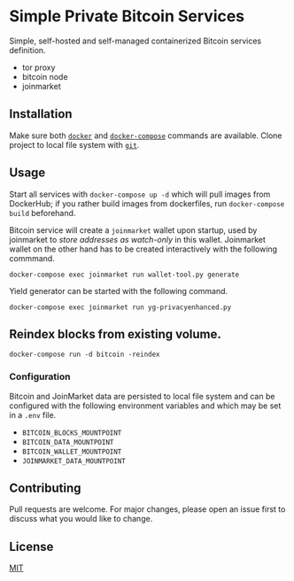 # Simple Private Bitcoin Services

Simple, self-hosted and self-managed containerized Bitcoin services definition.

* tor proxy
* bitcoin node
* joinmarket

## Installation

Make sure both [`docker`](https://www.docker.com/get-started) and [`docker-compose`](https://docs.docker.com/compose/cli-command/#installing-compose-v2) commands are available.
Clone project to local file system with [`git`](https://git-scm.com/).

## Usage

Start all services with `docker-compose up -d` which will pull images from DockerHub; if you rather build images from dockerfiles, run `docker-compose build` beforehand. 

Bitcoin service will create a `joinmarket` wallet upon startup, used by joinmarket to _store addresses as watch-only_ in this wallet.
Joinmarket wallet on the other hand has to be created interactively with the following commmand.

```shell
docker-compose exec joinmarket run wallet-tool.py generate
```

Yield generator can be started with the following command.

```shell
docker-compose exec joinmarket run yg-privacyenhanced.py
```

## Reindex blocks from existing volume.

```shell
docker-compose run -d bitcoin -reindex
```

### Configuration

Bitcoin and JoinMarket data are persisted to local file system and can be configured with the following environment variables and which may be set in a `.env` file.

* `BITCOIN_BLOCKS_MOUNTPOINT`
* `BITCOIN_DATA_MOUNTPOINT`
* `BITCOIN_WALLET_MOUNTPOINT`
* `JOINMARKET_DATA_MOUNTPOINT`

## Contributing

Pull requests are welcome. For major changes, please open an issue first to discuss what you would like to change.

## License

[MIT](https://choosealicense.com/licenses/mit/)
